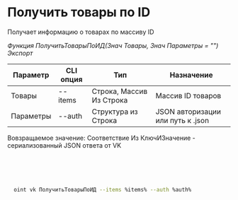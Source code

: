 ﻿---
sidebar_position: 3
---

# Получить товары по ID
 Получает информацию о товарах по массиву ID


*Функция ПолучитьТоварыПоИД(Знач Товары, Знач Параметры = "") Экспорт*

  | Параметр | CLI опция | Тип | Назначение |
  |-|-|-|-|
  | Товары | --items | Строка, Массив Из Строка | Массив ID товаров |
  | Параметры | --auth | Структура из Строка | JSON авторизации или путь к .json |

  
  Вовзращаемое значение:   Соответствие Из КлючИЗначение - сериализованный JSON ответа от VK

```bsl title="Пример кода"
	

	
```

```sh title="Пример команд CLI"
    
  oint vk ПолучитьТоварыПоИД --items %items% --auth %auth%

```


```json title="Результат"



```
